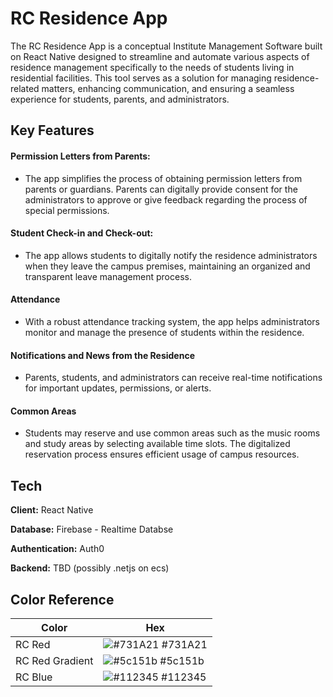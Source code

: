 # RC Residence App 

The RC Residence App is a conceptual Institute Management Software built on React Native designed to streamline and automate various aspects of residence management specifically to the needs of students living in residential facilities. This tool serves as a solution for managing residence-related matters, enhancing communication, and ensuring a seamless experience for students, parents, and administrators.

## Key Features

#### Permission Letters from Parents:

- The app simplifies the process of obtaining permission letters from parents or guardians. Parents can digitally provide consent for the administrators to approve or give feedback regarding the process of special permissions.

#### Student Check-in and Check-out:

- The app allows students to digitally notify the residence administrators when they leave the campus premises, maintaining an organized and transparent leave management process.

#### Attendance 

- With a robust attendance tracking system, the app helps administrators monitor and manage the presence of students within the residence.

#### Notifications and News from the Residence

- Parents, students, and administrators can receive real-time notifications for important updates, permissions, or alerts. 

#### Common Areas

- Students may reserve and use common areas such as the music rooms and study areas by selecting available time slots. The digitalized reservation process ensures efficient usage of campus resources.


## Tech

**Client:** React Native

**Database:** Firebase -  Realtime Databse

**Authentication:** Auth0 

**Backend:** TBD (possibly .netjs on ecs)


## Color Reference

| Color             | Hex                                                                |
| ----------------- | ------------------------------------------------------------------ |
| RC Red | ![#731A21](https://via.placeholder.com/10/731A21?text=+) #731A21 |
| RC Red Gradient | ![#5c151b](https://via.placeholder.com/10/5c151b?text=+) #5c151b |
| RC Blue | ![#112345](https://via.placeholder.com/10/112345?text=+) #112345 |
